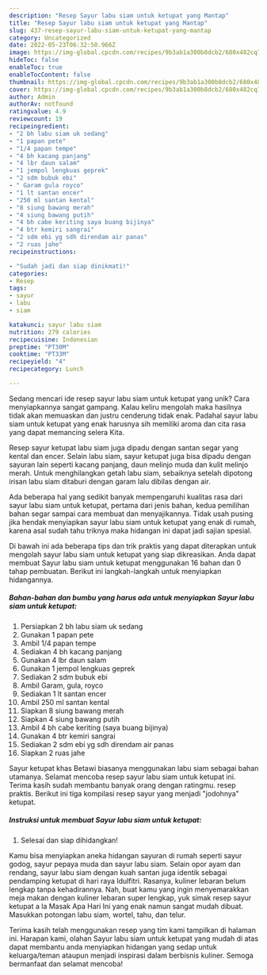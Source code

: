 ```yaml
---
description: "Resep Sayur labu siam untuk ketupat yang Mantap"
title: "Resep Sayur labu siam untuk ketupat yang Mantap"
slug: 437-resep-sayur-labu-siam-untuk-ketupat-yang-mantap
category: Uncategorized
date: 2022-05-23T06:32:50.966Z
image: https://img-global.cpcdn.com/recipes/9b3ab1a300b8dcb2/680x482cq70/sayur-labu-siam-untuk-ketupat-foto-resep-utama.jpg
hideToc: false
enableToc: true
enableTocContent: false
thumbnail: https://img-global.cpcdn.com/recipes/9b3ab1a300b8dcb2/680x482cq70/sayur-labu-siam-untuk-ketupat-foto-resep-utama.jpg
cover: https://img-global.cpcdn.com/recipes/9b3ab1a300b8dcb2/680x482cq70/sayur-labu-siam-untuk-ketupat-foto-resep-utama.jpg
author: Admin
authorAv: notfound
ratingvalue: 4.9
reviewcount: 19
recipeingredient:
- "2 bh labu siam uk sedang"
- "1 papan pete"
- "1/4 papan tempe"
- "4 bh kacang panjang"
- "4 lbr daun salam"
- "1 jempol lengkuas geprek"
- "2 sdm bubuk ebi"
- " Garam gula royco"
- "1 lt santan encer"
- "250 ml santan kental"
- "8 siung bawang merah"
- "4 siung bawang putih"
- "4 bh cabe keriting saya buang bijinya"
- "4 btr kemiri sangrai"
- "2 sdm ebi yg sdh direndam air panas"
- "2 ruas jahe"
recipeinstructions:

- "Sudah jadi dan siap dinikmati!"
categories:
- Resep
tags:
- sayur
- labu
- siam

katakunci: sayur labu siam 
nutrition: 279 calories
recipecuisine: Indonesian
preptime: "PT30M"
cooktime: "PT33M"
recipeyield: "4"
recipecategory: Lunch

---
```





Sedang mencari ide resep sayur labu siam untuk ketupat yang unik? Cara menyiapkannya sangat gampang. Kalau keliru mengolah maka hasilnya tidak akan memuaskan dan justru cenderung tidak enak. Padahal sayur labu siam untuk ketupat yang enak harusnya sih memiliki aroma dan cita rasa yang dapat memancing selera Kita.





Resep sayur ketupat labu siam juga dipadu dengan santan segar yang kental dan encer. Selain labu siam, sayur ketupat juga bisa dipadu dengan sayuran lain seperti kacang panjang, daun melinjo muda dan kulit melinjo merah. Untuk menghilangkan getah labu siam, sebaiknya setelah dipotong irisan labu siam ditaburi dengan garam lalu dibilas dengan air.

Ada beberapa hal yang sedikit banyak mempengaruhi kualitas rasa dari sayur labu siam untuk ketupat, pertama dari jenis bahan, kedua pemilihan bahan segar sampai cara membuat dan menyajikannya. Tidak usah pusing jika hendak menyiapkan sayur labu siam untuk ketupat yang enak di rumah, karena asal sudah tahu triknya maka hidangan ini dapat jadi sajian spesial.






Di bawah ini ada beberapa tips dan trik praktis yang dapat diterapkan untuk mengolah sayur labu siam untuk ketupat yang siap dikreasikan. Anda dapat membuat Sayur labu siam untuk ketupat menggunakan 16 bahan dan 0 tahap pembuatan. Berikut ini langkah-langkah untuk menyiapkan hidangannya.

<!--inarticleads1-->

##### Bahan-bahan dan bumbu yang harus ada untuk menyiapkan Sayur labu siam untuk ketupat:

1. Persiapkan 2 bh labu siam uk sedang
1. Gunakan 1 papan pete
1. Ambil 1/4 papan tempe
1. Sediakan 4 bh kacang panjang
1. Gunakan 4 lbr daun salam
1. Gunakan 1 jempol lengkuas geprek
1. Sediakan 2 sdm bubuk ebi
1. Ambil  Garam, gula, royco
1. Sediakan 1 lt santan encer
1. Ambil 250 ml santan kental
1. Siapkan 8 siung bawang merah
1. Siapkan 4 siung bawang putih
1. Ambil 4 bh cabe keriting (saya buang bijinya)
1. Gunakan 4 btr kemiri sangrai
1. Sediakan 2 sdm ebi yg sdh direndam air panas
1. Siapkan 2 ruas jahe


Sayur ketupat khas Betawi biasanya menggunakan labu siam sebagai bahan utamanya. Selamat mencoba resep sayur labu siam untuk ketupat ini. Terima kasih sudah membantu banyak orang dengan ratingmu. resep praktis. Berikut ini tiga kompilasi resep sayur yang menjadi &#34;jodohnya&#34; ketupat. 

<!--inarticleads2-->

##### Instruksi untuk membuat Sayur labu siam untuk ketupat:


1. Selesai dan siap dihidangkan!

Kamu bisa menyiapkan aneka hidangan sayuran di rumah seperti sayur godog, sayur pepaya muda dan sayur labu siam. Selain opor ayam dan rendang, sayur labu siam dengan kuah santan juga identik sebagai pendamping ketupat di hari raya Idulfitri. Rasanya, kuliner lebaran belum lengkap tanpa kehadirannya. Nah, buat kamu yang ingin menyemarakkan meja makan dengan kuliner lebaran super lengkap, yuk simak resep sayur ketupat a la Masak Apa Hari Ini yang enak namun sangat mudah dibuat. Masukkan potongan labu siam, wortel, tahu, dan telur. 

Terima kasih telah menggunakan resep yang tim kami tampilkan di halaman ini. Harapan kami, olahan Sayur labu siam untuk ketupat yang mudah di atas dapat membantu anda menyiapkan hidangan yang sedap untuk keluarga/teman ataupun menjadi inspirasi dalam berbisnis kuliner. Semoga bermanfaat dan selamat mencoba!
